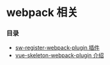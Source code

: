 # webpack 相关

### 目录

- [sw-register-webpack-plugin 插件](https://cloud.tencent.com/developer/section/1489955)
- [vue-skeleton-webpack-plugin 介绍](https://cloud.tencent.com/developer/section/1489956)